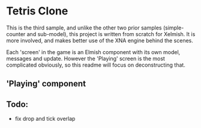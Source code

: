 ﻿# Tetris Clone

This is the third sample, and unlike the other two prior samples (simple-counter and sub-model), this project is written from scratch for Xelmish. It is more involved, and makes better use of the XNA engine behind the scenes.

Each 'screen' in the game is an Elmish component with its own model, messages and update. However the 'Playing' screen is the most complicated obviously, so this readme will focus on deconstructing that.

## 'Playing' component

## Todo:

- fix drop and tick overlap
